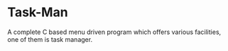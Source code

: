# Task-Man
A complete C based menu driven program which offers various facilities, one of them is task manager.

